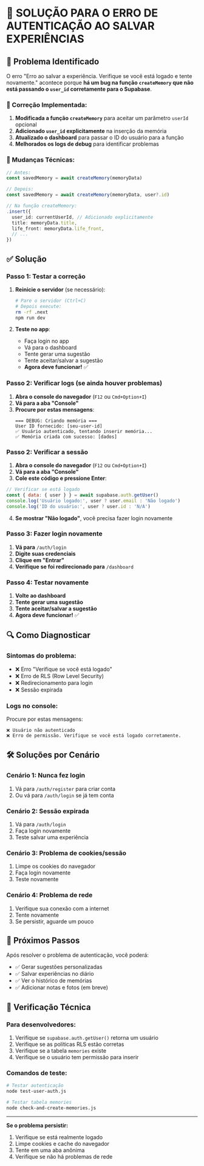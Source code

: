 # 🔧 SOLUÇÃO PARA O ERRO DE AUTENTICAÇÃO AO SALVAR EXPERIÊNCIAS

## 🚨 Problema Identificado

O erro "Erro ao salvar a experiência. Verifique se você está logado e tente novamente." acontece porque **há um bug na função `createMemory` que não está passando o `user_id` corretamente para o Supabase**.

### **🔧 Correção Implementada:**

1. **Modificada a função `createMemory`** para aceitar um parâmetro `userId` opcional
2. **Adicionado `user_id` explicitamente** na inserção da memória
3. **Atualizado o dashboard** para passar o ID do usuário para a função
4. **Melhorados os logs de debug** para identificar problemas

### **📝 Mudanças Técnicas:**

```typescript
// Antes:
const savedMemory = await createMemory(memoryData)

// Depois:
const savedMemory = await createMemory(memoryData, user?.id)
```

```typescript
// Na função createMemory:
.insert({
  user_id: currentUserId, // Adicionado explicitamente
  title: memoryData.title,
  life_front: memoryData.life_front,
  // ...
})
```

## ✅ Solução

### **Passo 1: Testar a correção**

1. **Reinicie o servidor** (se necessário):
   ```bash
   # Pare o servidor (Ctrl+C)
   # Depois execute:
   rm -rf .next
   npm run dev
   ```

2. **Teste no app**:
   - Faça login no app
   - Vá para o dashboard
   - Tente gerar uma sugestão
   - Tente aceitar/salvar a sugestão
   - **Agora deve funcionar!** ✅

### **Passo 2: Verificar logs (se ainda houver problemas)**

1. **Abra o console do navegador** (`F12` ou `Cmd+Option+I`)
2. **Vá para a aba "Console"**
3. **Procure por estas mensagens**:
   ```
   === DEBUG: Criando memória ===
   User ID fornecido: [seu-user-id]
   ✅ Usuário autenticado, tentando inserir memória...
   ✅ Memória criada com sucesso: [dados]
   ```

### **Passo 2: Verificar a sessão**

1. **Abra o console do navegador** (`F12` ou `Cmd+Option+I`)
2. **Vá para a aba "Console"**
3. **Cole este código e pressione Enter**:

```javascript
// Verificar se está logado
const { data: { user } } = await supabase.auth.getUser()
console.log('Usuário logado:', user ? user.email : 'Não logado')
console.log('ID do usuário:', user ? user.id : 'N/A')
```

4. **Se mostrar "Não logado"**, você precisa fazer login novamente

### **Passo 3: Fazer login novamente**

1. **Vá para** `/auth/login`
2. **Digite suas credenciais**
3. **Clique em "Entrar"**
4. **Verifique se foi redirecionado para** `/dashboard`

### **Passo 4: Testar novamente**

1. **Volte ao dashboard**
2. **Tente gerar uma sugestão**
3. **Tente aceitar/salvar a sugestão**
4. **Agora deve funcionar!** ✅

## 🔍 Como Diagnosticar

### **Sintomas do problema:**
- ❌ Erro "Verifique se você está logado"
- ❌ Erro de RLS (Row Level Security)
- ❌ Redirecionamento para login
- ❌ Sessão expirada

### **Logs no console:**
Procure por estas mensagens:
```
❌ Usuário não autenticado
❌ Erro de permissão. Verifique se você está logado corretamente.
```

## 🛠️ Soluções por Cenário

### **Cenário 1: Nunca fez login**
1. Vá para `/auth/register` para criar conta
2. Ou vá para `/auth/login` se já tem conta

### **Cenário 2: Sessão expirada**
1. Vá para `/auth/login`
2. Faça login novamente
3. Teste salvar uma experiência

### **Cenário 3: Problema de cookies/sessão**
1. Limpe os cookies do navegador
2. Faça login novamente
3. Teste novamente

### **Cenário 4: Problema de rede**
1. Verifique sua conexão com a internet
2. Tente novamente
3. Se persistir, aguarde um pouco

## 🚀 Próximos Passos

Após resolver o problema de autenticação, você poderá:
- ✅ Gerar sugestões personalizadas
- ✅ Salvar experiências no diário
- ✅ Ver o histórico de memórias
- ✅ Adicionar notas e fotos (em breve)

## 🔧 Verificação Técnica

### **Para desenvolvedores:**
1. Verifique se `supabase.auth.getUser()` retorna um usuário
2. Verifique se as políticas RLS estão corretas
3. Verifique se a tabela `memories` existe
4. Verifique se o usuário tem permissão para inserir

### **Comandos de teste:**
```bash
# Testar autenticação
node test-user-auth.js

# Testar tabela memories
node check-and-create-memories.js
```

---

**Se o problema persistir:**
1. Verifique se está realmente logado
2. Limpe cookies e cache do navegador
3. Tente em uma aba anônima
4. Verifique se não há problemas de rede 